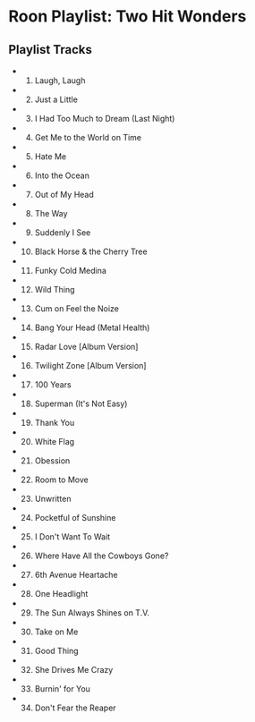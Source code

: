 # Roon Playlist: Two Hit Wonders

## Playlist Tracks


- 1. Laugh, Laugh
- 2. Just a Little
- 3. I Had Too Much to Dream (Last Night)
- 4. Get Me to the World on Time
- 5. Hate Me
- 6. Into the Ocean
- 7. Out of My Head
- 8. The Way
- 9. Suddenly I See
- 10. Black Horse & the Cherry Tree
- 11. Funky Cold Medina
- 12. Wild Thing
- 13. Cum on Feel the Noize
- 14. Bang Your Head (Metal Health)
- 15. Radar Love [Album Version]
- 16. Twilight Zone [Album Version]
- 17. 100 Years
- 18. Superman (It's Not Easy)
- 19. Thank You
- 20. White Flag
- 21. Obession
- 22. Room to Move
- 23. Unwritten
- 24. Pocketful of Sunshine
- 25. I Don't Want To Wait
- 26. Where Have All the Cowboys Gone?
- 27. 6th Avenue Heartache
- 28. One Headlight
- 29. The Sun Always Shines on T.V.
- 30. Take on Me
- 31. Good Thing
- 32. She Drives Me Crazy
- 33. Burnin' for You
- 34. Don't Fear the Reaper


